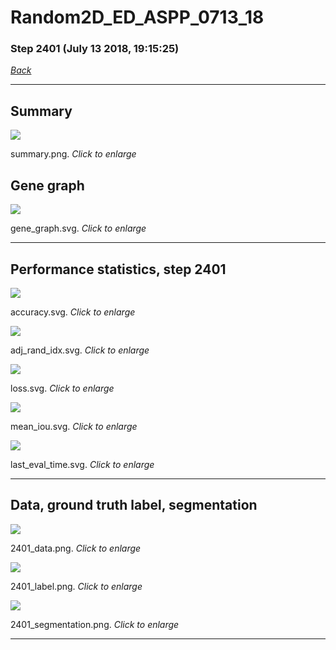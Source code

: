 # Random2D_ED_ASPP_0713_18

### Step 2401 (July 13 2018, 19:15:25)

[_Back_](..)

---

## Summary

<div class="images"><a href="media/summary.png"><img  src="media/summary.png" align="center"></a><p>summary.png. <i>Click to enlarge</i></p></div>

## Gene graph

<div class="images"><a href="media/gene_graph.svg"><img  src="media/gene_graph.svg" align="center"></a><p>gene_graph.svg. <i>Click to enlarge</i></p></div>

---

## Performance statistics, step 2401

<div class="images"><a href="media/accuracy.svg"><img class="mini" src="media/accuracy.svg" align="center"></a><p>accuracy.svg. <i>Click to enlarge</i></p></div>
<div class="images"><a href="media/adj_rand_idx.svg"><img class="mini" src="media/adj_rand_idx.svg" align="center"></a><p>adj_rand_idx.svg. <i>Click to enlarge</i></p></div>
<div class="images"><a href="media/loss.svg"><img class="mini" src="media/loss.svg" align="center"></a><p>loss.svg. <i>Click to enlarge</i></p></div>
<div class="images"><a href="media/mean_iou.svg"><img class="mini" src="media/mean_iou.svg" align="center"></a><p>mean_iou.svg. <i>Click to enlarge</i></p></div>
<div class="images"><a href="media/last_eval_time.svg"><img class="mini" src="media/last_eval_time.svg" align="center"></a><p>last_eval_time.svg. <i>Click to enlarge</i></p></div>

---

## Data, ground truth label, segmentation

<div class="images"><a href="media/2401_data.png"><img class="mini" src="media/2401_data.png" align="center"></a><p>2401_data.png. <i>Click to enlarge</i></p></div>
<div class="images"><a href="media/2401_label.png"><img class="mini" src="media/2401_label.png" align="center"></a><p>2401_label.png. <i>Click to enlarge</i></p></div>
<div class="images"><a href="media/2401_segmentation.png"><img class="mini" src="media/2401_segmentation.png" align="center"></a><p>2401_segmentation.png. <i>Click to enlarge</i></p></div>

---


